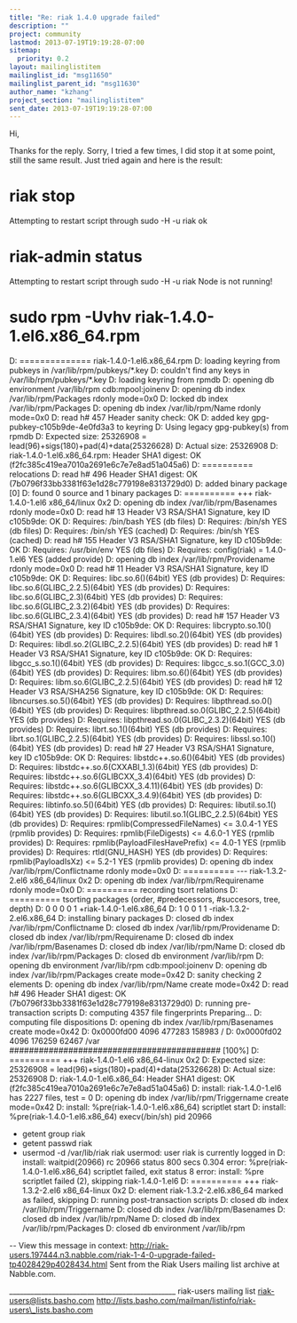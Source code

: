 ```yaml
---
title: "Re: riak 1.4.0 upgrade failed"
description: ""
project: community
lastmod: 2013-07-19T19:19:28-07:00
sitemap:
  priority: 0.2
layout: mailinglistitem
mailinglist_id: "msg11650"
mailinglist_parent_id: "msg11630"
author_name: "kzhang"
project_section: "mailinglistitem"
sent_date: 2013-07-19T19:19:28-07:00
---
```



Hi, 

Thanks for the reply. Sorry, I tried a few times, I did stop it at some
point, still the same result. Just tried again and here is the result:

# riak stop
Attempting to restart script through sudo -H -u riak ok

# riak-admin status
Attempting to restart script through sudo -H -u riak Node is not running!

# sudo rpm -Uvhv riak-1.4.0-1.el6.x86\_64.rpm
D: ============== riak-1.4.0-1.el6.x86\_64.rpm
D: loading keyring from pubkeys in /var/lib/rpm/pubkeys/\*.key
D: couldn't find any keys in /var/lib/rpm/pubkeys/\*.key
D: loading keyring from rpmdb
D: opening db environment /var/lib/rpm cdb:mpool:joinenv
D: opening db index /var/lib/rpm/Packages rdonly mode=0x0
D: locked db index /var/lib/rpm/Packages
D: opening db index /var/lib/rpm/Name rdonly mode=0x0
D: read h# 457 Header sanity check: OK
D: added key gpg-pubkey-c105b9de-4e0fd3a3 to keyring
D: Using legacy gpg-pubkey(s) from rpmdb
D: Expected size: 25326908 = lead(96)+sigs(180)+pad(4)+data(25326628)
D: Actual size: 25326908
D: riak-1.4.0-1.el6.x86\_64.rpm: Header SHA1 digest: OK
(f2fc385c419ea7010a2691e6c7e7e8ad51a045a6)
D: ========== relocations
D: read h# 496 Header SHA1 digest: OK
(7b0796f33bb3381f63e1d28c779198e8313729d0)
D: added binary package [0]
D: found 0 source and 1 binary packages
D: ========== +++ riak-1.4.0-1.el6 x86\_64/linux 0x2
D: opening db index /var/lib/rpm/Basenames rdonly mode=0x0
D: read h# 13 Header V3 RSA/SHA1 Signature, key ID c105b9de: OK
D: Requires: /bin/bash YES (db files)
D: Requires: /bin/sh YES (db files)
D: Requires: /bin/sh YES (cached)
D: Requires: /bin/sh YES (cached)
D: read h# 155 Header V3 RSA/SHA1 Signature, key ID c105b9de: OK
D: Requires: /usr/bin/env YES (db files)
D: Requires: config(riak) = 1.4.0-1.el6 YES (added
provide)
D: opening db index /var/lib/rpm/Providename rdonly mode=0x0
D: read h# 11 Header V3 RSA/SHA1 Signature, key ID c105b9de: OK
D: Requires: libc.so.6()(64bit) YES (db
provides)
D: Requires: libc.so.6(GLIBC\_2.2.5)(64bit) YES (db
provides)
D: Requires: libc.so.6(GLIBC\_2.3)(64bit) YES (db
provides)
D: Requires: libc.so.6(GLIBC\_2.3.2)(64bit) YES (db
provides)
D: Requires: libc.so.6(GLIBC\_2.3.4)(64bit) YES (db
provides)
D: read h# 157 Header V3 RSA/SHA1 Signature, key ID c105b9de: OK
D: Requires: libcrypto.so.10()(64bit) YES (db
provides)
D: Requires: libdl.so.2()(64bit) YES (db
provides)
D: Requires: libdl.so.2(GLIBC\_2.2.5)(64bit) YES (db
provides)
D: read h# 1 Header V3 RSA/SHA1 Signature, key ID c105b9de: OK
D: Requires: libgcc\_s.so.1()(64bit) YES (db
provides)
D: Requires: libgcc\_s.so.1(GCC\_3.0)(64bit) YES (db
provides)
D: Requires: libm.so.6()(64bit) YES (db
provides)
D: Requires: libm.so.6(GLIBC\_2.2.5)(64bit) YES (db
provides)
D: read h# 12 Header V3 RSA/SHA256 Signature, key ID c105b9de: OK
D: Requires: libncurses.so.5()(64bit) YES (db
provides)
D: Requires: libpthread.so.0()(64bit) YES (db
provides)
D: Requires: libpthread.so.0(GLIBC\_2.2.5)(64bit) YES (db
provides)
D: Requires: libpthread.so.0(GLIBC\_2.3.2)(64bit) YES (db
provides)
D: Requires: librt.so.1()(64bit) YES (db
provides)
D: Requires: librt.so.1(GLIBC\_2.2.5)(64bit) YES (db
provides)
D: Requires: libssl.so.10()(64bit) YES (db
provides)
D: read h# 27 Header V3 RSA/SHA1 Signature, key ID c105b9de: OK
D: Requires: libstdc++.so.6()(64bit) YES (db
provides)
D: Requires: libstdc++.so.6(CXXABI\_1.3)(64bit) YES (db
provides)
D: Requires: libstdc++.so.6(GLIBCXX\_3.4)(64bit) YES (db
provides)
D: Requires: libstdc++.so.6(GLIBCXX\_3.4.11)(64bit) YES (db
provides)
D: Requires: libstdc++.so.6(GLIBCXX\_3.4.9)(64bit) YES (db
provides)
D: Requires: libtinfo.so.5()(64bit) YES (db
provides)
D: Requires: libutil.so.1()(64bit) YES (db
provides)
D: Requires: libutil.so.1(GLIBC\_2.2.5)(64bit) YES (db
provides)
D: Requires: rpmlib(CompressedFileNames) <= 3.0.4-1 YES (rpmlib
provides)
D: Requires: rpmlib(FileDigests) <= 4.6.0-1 YES (rpmlib
provides)
D: Requires: rpmlib(PayloadFilesHavePrefix) <= 4.0-1 YES (rpmlib
provides)
D: Requires: rtld(GNU\_HASH) YES (db
provides)
D: Requires: rpmlib(PayloadIsXz) <= 5.2-1 YES (rpmlib
provides)
D: opening db index /var/lib/rpm/Conflictname rdonly mode=0x0
D: ========== --- riak-1.3.2-2.el6 x86\_64/linux 0x2
D: opening db index /var/lib/rpm/Requirename rdonly mode=0x0
D: ========== recording tsort relations
D: ========== tsorting packages (order, #predecessors, #succesors, tree,
depth)
D: 0 0 0 0 1 +riak-1.4.0-1.el6.x86\_64
D: 1 0 0 1 1 -riak-1.3.2-2.el6.x86\_64
D: installing binary packages
D: closed db index /var/lib/rpm/Conflictname
D: closed db index /var/lib/rpm/Providename
D: closed db index /var/lib/rpm/Requirename
D: closed db index /var/lib/rpm/Basenames
D: closed db index /var/lib/rpm/Name
D: closed db index /var/lib/rpm/Packages
D: closed db environment /var/lib/rpm
D: opening db environment /var/lib/rpm cdb:mpool:joinenv
D: opening db index /var/lib/rpm/Packages create mode=0x42
D: sanity checking 2 elements
D: opening db index /var/lib/rpm/Name create mode=0x42
D: read h# 496 Header SHA1 digest: OK
(7b0796f33bb3381f63e1d28c779198e8313729d0)
D: running pre-transaction scripts
D: computing 4357 file fingerprints
Preparing... D: computing file dispositions
D: opening db index /var/lib/rpm/Basenames create mode=0x42
D: 0x0000fd00 4096 477283 158983 /
D: 0x0000fd02 4096 176259 62467 /var
########################################### [100%]
D: ========== +++ riak-1.4.0-1.el6 x86\_64-linux 0x2
D: Expected size: 25326908 = lead(96)+sigs(180)+pad(4)+data(25326628)
D: Actual size: 25326908
D: riak-1.4.0-1.el6.x86\_64: Header SHA1 digest: OK
(f2fc385c419ea7010a2691e6c7e7e8ad51a045a6)
D: install: riak-1.4.0-1.el6 has 2227 files, test = 0
D: opening db index /var/lib/rpm/Triggername create mode=0x42
D: install: %pre(riak-1.4.0-1.el6.x86\_64) scriptlet start
D: install: %pre(riak-1.4.0-1.el6.x86\_64) execv(/bin/sh) pid 20966
+ getent group riak
+ getent passwd riak
+ usermod -d /var/lib/riak riak
usermod: user riak is currently logged in
D: install: waitpid(20966) rc 20966 status 800 secs 0.304
error: %pre(riak-1.4.0-1.el6.x86\_64) scriptlet failed, exit status 8
error: install: %pre scriptlet failed (2), skipping riak-1.4.0-1.el6
D: ========== +++ riak-1.3.2-2.el6 x86\_64-linux 0x2
D: element riak-1.3.2-2.el6.x86\_64 marked as failed, skipping
D: running post-transaction scripts
D: closed db index /var/lib/rpm/Triggername
D: closed db index /var/lib/rpm/Basenames
D: closed db index /var/lib/rpm/Name
D: closed db index /var/lib/rpm/Packages
D: closed db environment /var/lib/rpm




--
View this message in context: 
http://riak-users.197444.n3.nabble.com/riak-1-4-0-upgrade-failed-tp4028429p4028434.html
Sent from the Riak Users mailing list archive at Nabble.com.

\_\_\_\_\_\_\_\_\_\_\_\_\_\_\_\_\_\_\_\_\_\_\_\_\_\_\_\_\_\_\_\_\_\_\_\_\_\_\_\_\_\_\_\_\_\_\_
riak-users mailing list
riak-users@lists.basho.com
http://lists.basho.com/mailman/listinfo/riak-users\_lists.basho.com

